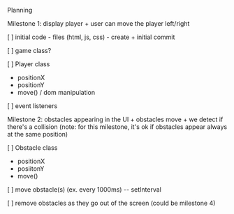 Planning

Milestone 1: display player + user can move the player left/right

[ ] initial code
    - files (html, js, css)
    - create + initial commit

[ ] game class?

[ ] Player class
  - positionX
  - positionY
  - move() / dom manipulation

[ ] event listeners


Milestone 2: obstacles appearing in the UI + obstacles move + we detect if there's a collision
(note: for this milestone, it's ok if obstacles appear always at the same position)

[ ] Obstacle class
  - positionX
  - posiitonY
  - move()

[ ] move obstacle(s) (ex. every 1000ms) -- setInterval

[ ] remove obstacles as they go out of the screen (could be milestone 4)

